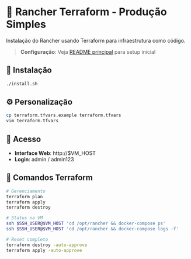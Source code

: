 # 🐄 Rancher Terraform - Produção Simples

Instalação do Rancher usando Terraform para infraestrutura como código.

> **Configuração**: Veja [README principal](../../README.md) para setup inicial

## 🚀 Instalação

```bash
./install.sh
```

## ⚙️ Personalização

```bash
cp terraform.tfvars.example terraform.tfvars
vim terraform.tfvars
```

## 🔑 Acesso

- **Interface Web**: http://$VM_HOST
- **Login**: admin / admin123

## 🔧 Comandos Terraform

```bash
# Gerenciamento
terraform plan
terraform apply
terraform destroy

# Status na VM
ssh $SSH_USER@$VM_HOST 'cd /opt/rancher && docker-compose ps'
ssh $SSH_USER@$VM_HOST 'cd /opt/rancher && docker-compose logs -f'

# Reset completo
terraform destroy -auto-approve
terraform apply -auto-approve
```
